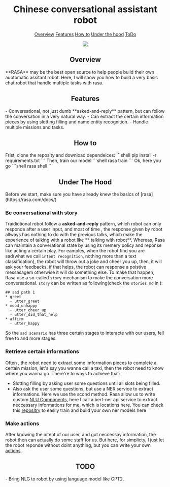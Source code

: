 <h1 align="center">Chinese conversational assistant robot</h1>
<p align="center">
  <a href="#overview">Overview</a> 
  <a href="#features">Features</a>
  <a href="#howto">How to</a>
  <a href="#underthehood">Under the hood</a>
  <a href="#todo">ToDo</a>
</p>

<p align="center"><img src="materials/conversation.gif?raw=true"/></p>
<h2 align="center">Overview</h2>
**RASA** may be the best open source to help people build their own auotomatic assitant robot. Here,  I will show you how to build a very basic chat robot that handle multiple tasks with rasa.


<h2 align="center">Features</h2>
- Conversational, not just dumb **asked-and-reply** pattern, but can follow the conversation in a very natural way.
- Can extract the certain information pieces by using slotting filling and name entity recognition.
- Handle multiple missions and tasks.

<h2 align="center">How to</h2>
Frist, clone the reposity and download dependeices:
```shell
  pip install -r requirements.txt
```
Then, train our model
```shell
  rasa train
```
Ok, here you go
```shell
  rasa shell
```

<h2 align="center">Under The Hood</h2>
Before we start, make sure you have already knew the basics of [rasa](https://rasa.com/docs/)

### Be conversational with story
Traidiotional robot follow a **asked-and-reply** pattern, which robot can only responde after a user input, and most of time , the response given by robot allways has nothing to do with the previous talks, which make the experience of talking with a robot like ** talking with robot**. 
Whereas, Rasa can maintain a  converational state by using its memery policy and  reponse like acting a certain play.
For eamples, when the robot find you are sad(what we call `intent recognition`, nothing more than a text classification), the robot will throw out a joke and cheer you up, then, it will ask your feedbacks, if that helps, the robot can response a poistive messasagem otherwise it will do something else.
To make that happen, Rasa use a so-called  `story` mechanism to make the conversation more conversational.
`story` can be written as following(check the `stories.md` in ):
```text
## sad path 1
* greet
  - utter_greet
* mood_unhappy
  - utter_cheer_up
  - utter_did_that_help
* affirm
  - utter_happy
```
So the `sad scenario` has three certain stages to interacte with our users, fell free to and more stages.

### Retrieve certain informations
Often , the robot need to extract some imformation pieces to complete a certain mission, let's say you wanna call a taxi, then the robot need to know where  you wanna go.  There're to ways to achieve that:
- Slotting filling by asking user some questions until all slots being filled.
- Also ask the user some questions, but use a NER service to extract informations.
Here we use the scond method. Rasa allow us to write custom [NLU Components](https://rasa.com/docs/rasa/api/custom-nlu-components/), here I call a bert-ner api service to extract neccessary informations for me, which is locations here. You can check this [repositry](https://github.com/superjcd/fst2) to easily train and build your own ner models here

### Make actions
After knowing the intent of our user, and got neccessay information, the robot then can actually do some staff for us. But here, for simplicty, I just let the robot reponde without doint anything, but you can write your own [actions](https://rasa.com/docs/rasa/core/actions/#).

<h2 align="center">TODO</h2>
- Bring NLG to robot by using language model like GPT2.
